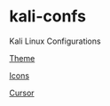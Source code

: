# kali-confs
Kali Linux Configurations

[Theme](https://www.xfce-look.org/p/1273208)

[Icons](https://www.xfce-look.org/p/2011655)

[Cursor](https://www.xfce-look.org/p/1813067)

